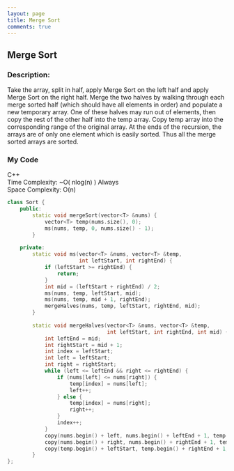 ```yaml
---
layout: page
title: Merge Sort
comments: true
---
```


## Merge Sort

### Description:
Take the array, split in half, apply Merge Sort on the left half and apply Merge Sort on the right half.
Merge the two halves by walking through each merge sorted half (which should have all elements in order) and populate a 
new temporary array. One of these halves may run out of elements, then copy the rest of the other half into the temp array.
Copy temp array into the corresponding range of the original array. At the ends of the recursion, the arrays are of only one element
which is easily sorted. Thus all the merge sorted arrays are sorted.
  
### My Code  
C++  
Time Complexity: ~O( nlog(n) ) Always  
Space Complexity: O(n)  
```c++
class Sort {
    public:
        static void mergeSort(vector<T> &nums) {
            vector<T> temp(nums.size(), 0);
            ms(nums, temp, 0, nums.size() - 1);
        }
        
    private:
        static void ms(vector<T> &nums, vector<T> &temp, 
                       int leftStart, int rightEnd) {
            if (leftStart >= rightEnd) {
                return;
            }
            int mid = (leftStart + rightEnd) / 2;
            ms(nums, temp, leftStart, mid);
            ms(nums, temp, mid + 1, rightEnd);
            mergeHalves(nums, temp, leftStart, rightEnd, mid);
        }
        
        static void mergeHalves(vector<T> &nums, vector<T> &temp,
                                int leftStart, int rightEnd, int mid) {
            int leftEnd = mid;
            int rightStart = mid + 1;
            int index = leftStart;
            int left = leftStart;
            int right = rightStart;
            while (left <= leftEnd && right <= rightEnd) {
                if (nums[left] <= nums[right]) {
                    temp[index] = nums[left];
                    left++;
                } else {
                    temp[index] = nums[right];
                    right++;
                }
                index++;
            }
            copy(nums.begin() + left, nums.begin() + leftEnd + 1, temp.begin() + index);
            copy(nums.begin() + right, nums.begin() + rightEnd + 1, temp.begin() + index);
            copy(temp.begin() + leftStart, temp.begin() + rightEnd + 1, nums.begin() + leftStart);
        }
};
```
